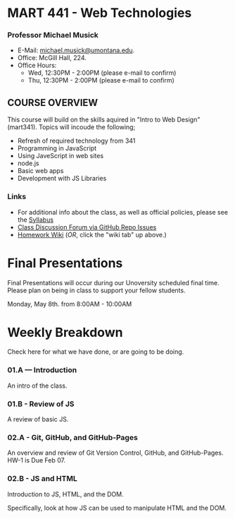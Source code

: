 # MART 441 - Web Technologies

### Professor Michael Musick

- E-Mail: [michael.musick@umontana.edu](mailto:michael.musick@umontana.edu).
- Office: McGill Hall, 224.
- Office Hours:
    - Wed, 12:30PM - 2:00PM (please e-mail to confirm)
    - Thu, 12:30PM - 2:00PM (please e-mail to confirm)



## COURSE OVERVIEW
This course will build on the skills aquired in "Intro to Web Design" (mart341). Topics will incoude the following;

- Refresh of required technology from 341
- Programming in JavaScript
- Using JaveScript in web sites
- node.js
- Basic web apps
- Development with JS Libraries

### Links
- For additional info about the class, as well as official policies, please see the [Syllabus](https://github.com/Montana-Media-Arts/441-web-technologies/tree/master/_syllabus)
- [Class Discussion Forum via GitHub Repo Issues](https://github.com/Montana-Media-Arts/441-web-technologies/issues)
- [Homework Wiki](https://github.com/Montana-Media-Arts/441-web-technologies/wiki) (_OR_, click the "wiki tab" up above.)


# Final Presentations

Final Presentations will occur during our Unoversity scheduled final time. Please plan on being in class to support your fellow students.

Monday, May 8th. from 8:00AM - 10:00AM


# Weekly Breakdown
Check here for what we have done, or are going to be doing.


### 01.A — Introduction

An intro of the class.


### 01.B - Review of JS

A review of basic JS.


### 02.A - Git, GitHub, and GitHub-Pages

An overview and review of Git Version Control, GitHub, and GitHub-Pages.
HW-1 is Due Feb 07.


### 02.B - JS and HTML

Introduction to JS, HTML, and the DOM.

Specifically, look at how JS can be used to manipulate HTML and the DOM. 
